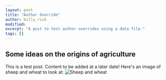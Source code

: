 ```yaml
---
layout: post
title: "Author Override"
author: billy_rick
modified:
excerpt: "A post to test author overrides using a data file."
tags: []
---
```


## Some ideas on the origins of agriculture

This is a test post. Content to be added at a later date! Here's an image of sheep and wheat to look at:
![Sheep and wheat](Sheep_under_olive_tree.jpg)
